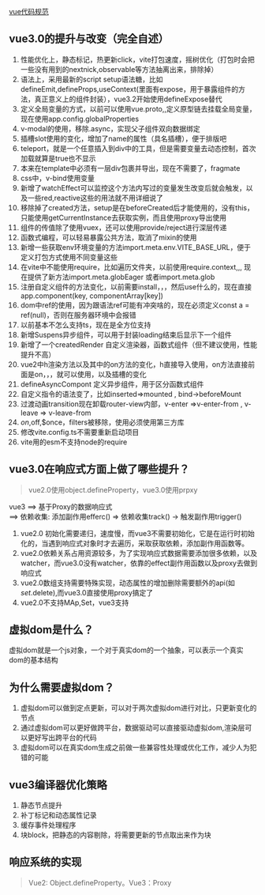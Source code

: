 [vue代码规范](https://mp.weixin.qq.com/s/qeAoyWx01fOLgEI0jkT_ag)

## vue3.0的提升与改变（完全自述）
1. 性能优化上，静态标记，热更新click，vite打包速度，摇树优化（打包时会把一些没有用到的nextnick,observable等方法抽离出来，排除掉）
2. 语法上，采用最新的script setup语法糖，比如defineEmit,defineProps,useContext(里面有expose，用于暴露组件的方法，真正意义上的组件封装），vue3.2开始使用defineExpose替代
3. 定义全局变量的方式，以前可以使用vue.proto,,定义原型链去挂载全局变量，现在使用app.config.globalProperties
4. v-modal的使用，移除.async，实现父子组件双向数据绑定
5. 插槽slot使用的变化，增加了name的属性（具名插槽），便于排版吧
6. teleport，就是一个任意插入到div中的工具，但是需要变量去动态控制，首次加载就算是true也不显示
7. 本来在template中必须有一层div包裹并导出，现在不需要了，fragmate
8. css中，v-bind使用变量
9. 新增了watchEffect可以监控这个方法内写过的变量发生改变后就会触发，以及一些red,reactive这些的用法就不用详细说了
10. 移除掉了created方法，setup是在beforeCreated后才能使用的，没有this，只能使用getCurrentInstance去获取实例，而且使用proxy导出使用
11. 组件的传值除了使用vuex，还可以使用provide/reject进行深层传递
12. 函数式编程，可以轻易暴露公共方法，取消了mixin的使用
13. 新增一些获取env环境变量的方法import.meta.env.VITE_BASE_URL，便于定义打包方式使用不同变量这些
14. 在vite中不能使用require，比如遍历文件夹，以前使用require.context,,, 现在提供了新方法import.meta.globEager 或者import.meta.glob
15. 注册自定义组件的方法变化，以前需要install，，，然后use什么的，现在直接app.component(key, componentArray[key])
16. dom中ref的使用，因为跟语法ref可能有冲突啥的，现在必须定义const a = ref(null)，否则在服务器环境中会报错
17. 以前基本不怎么支持ts，现在是全方位支持
18. 新增Suspens异步组件，可以用于封装loading结束后显示下一个组件
19. 新增了一个createdRender 自定义渲染器，函数式组件（但不建议使用，性能提升不高）
20. vue2中h渲染方法以及其中的on方法的变化，h直接导入使用，on方法直接前面是on，，，就可以使用，以及插槽的变化
21. defineAsyncCompont 定义异步组件，用于区分函数式组件
22. 自定义指令的语法变了，比如inserted=>mounted , bind->beforeMount
23. 过渡动画transition现在卸载router-view内部，v-enter =>v-enter-from , v-leave => v-leave-from
24. $on,$off,$once，filters被移除，使用必须使用第三方库
25. 修改vite.config.ts不需要重新启动项目
26. vite用的esm不支持node的require

## vue3.0在响应式方面上做了哪些提升？
>vue2.0使用object.defineProperty，vue3.0使用prpxy

vue3 ==> 基于Proxy的数据响应式<br/>
     ==> 依赖收集: 添加副作用efferc() => 依赖收集track() -> 触发副作用trigger()

1. vue2.0 初始化需要递归，速度慢，而vue3不需要初始化，它是在运行时初始化的，当遇到响应式对象时才去遍历，采取获取依赖，添加副作用函数等。
2. vue2.0依赖关系占用资源较多，为了实现响应式数据需要添加很多依赖，以及watcher，而vue3.0没有watcher，依靠的effect副作用函数以及proxy去做到响应式
3. vue2.0数组支持需要特殊实现，动态属性的增加删除需要额外的api(如$set.$delete),而vue3.0直接使用proxy搞定了
4. vue2.0不支持MAp,Set，vue3支持

## 虚拟dom是什么？
虚拟dom就是一个js对象，一个对于真实dom的一个抽象，可以表示一个真实dom的基本结构

## 为什么需要虚拟dom？
1. 虚拟dom可以做到定点更新，可以对于两次虚拟dom进行对比，只更新变化的节点
2. 通过虚拟dom可以更好做跨平台，数据驱动可以直接驱动虚拟dom,渲染层可以更好写出跨平台的代码
3. 虚拟dom可以在真实dom生成之前做一些兼容性处理或优化工作，减少人为犯错的可能

## vue3编译器优化策略
1. 静态节点提升
2. 补丁标记和动态属性记录
3. 缓存事件处理程序
4. 块block，把静态的内容剔除，将需要更新的节点取出来作为块

## 响应系统的实现
>Vue2: Object.defineProperty。Vue3：Proxy
